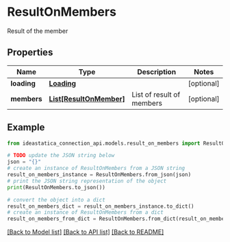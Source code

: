 # ResultOnMembers

Result of the member

## Properties

Name | Type | Description | Notes
------------ | ------------- | ------------- | -------------
**loading** | [**Loading**](Loading.md) |  | [optional] 
**members** | [**List[ResultOnMember]**](ResultOnMember.md) | List of result of members | [optional] 

## Example

```python
from ideastatica_connection_api.models.result_on_members import ResultOnMembers

# TODO update the JSON string below
json = "{}"
# create an instance of ResultOnMembers from a JSON string
result_on_members_instance = ResultOnMembers.from_json(json)
# print the JSON string representation of the object
print(ResultOnMembers.to_json())

# convert the object into a dict
result_on_members_dict = result_on_members_instance.to_dict()
# create an instance of ResultOnMembers from a dict
result_on_members_from_dict = ResultOnMembers.from_dict(result_on_members_dict)
```
[[Back to Model list]](../README.md#documentation-for-models) [[Back to API list]](../README.md#documentation-for-api-endpoints) [[Back to README]](../README.md)


